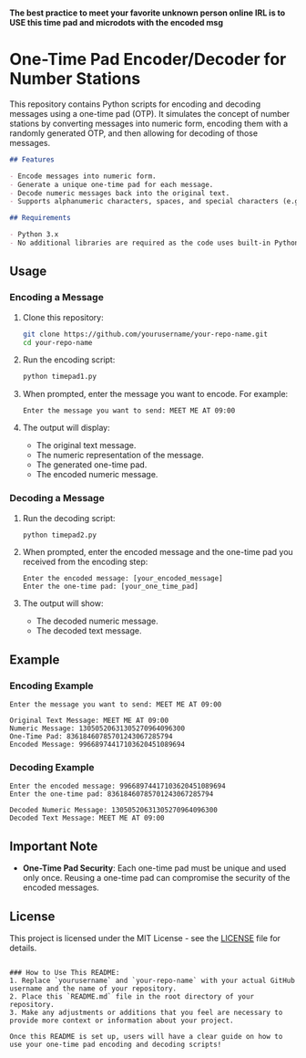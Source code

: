 <br><b>The best practice to meet your favorite unknown person online IRL is to USE this time pad and microdots with the encoded msg</br></b>


# One-Time Pad Encoder/Decoder for Number Stations

This repository contains Python scripts for encoding and decoding messages using a one-time pad (OTP). It simulates the concept of number stations by converting messages into numeric form, encoding them with a randomly generated OTP, and then allowing for decoding of those messages.
```markdown
## Features

- Encode messages into numeric form.
- Generate a unique one-time pad for each message.
- Decode numeric messages back into the original text.
- Supports alphanumeric characters, spaces, and special characters (e.g., `:`, `.`, `,`, etc.).

## Requirements

- Python 3.x
- No additional libraries are required as the code uses built-in Python modules.
```
## Usage

### Encoding a Message

1. Clone this repository:
   ```bash
   git clone https://github.com/yourusername/your-repo-name.git
   cd your-repo-name
   ```

2. Run the encoding script:
   ```bash
   python timepad1.py
   ```

3. When prompted, enter the message you want to encode. For example:
   ```
   Enter the message you want to send: MEET ME AT 09:00
   ```

4. The output will display:
   - The original text message.
   - The numeric representation of the message.
   - The generated one-time pad.
   - The encoded numeric message.

### Decoding a Message

1. Run the decoding script:
   ```bash
   python timepad2.py
   ```

2. When prompted, enter the encoded message and the one-time pad you received from the encoding step:
   ```
   Enter the encoded message: [your_encoded_message]
   Enter the one-time pad: [your_one_time_pad]
   ```

3. The output will show:
   - The decoded numeric message.
   - The decoded text message.

## Example

### Encoding Example
```plaintext
Enter the message you want to send: MEET ME AT 09:00

Original Text Message: MEET ME AT 09:00
Numeric Message: 13050520631305270964096300
One-Time Pad: 83618460785701243067285794
Encoded Message: 99668974417103620451089694
```

### Decoding Example
```plaintext
Enter the encoded message: 99668974417103620451089694
Enter the one-time pad: 83618460785701243067285794

Decoded Numeric Message: 13050520631305270964096300
Decoded Text Message: MEET ME AT 09:00
```

## Important Note
- **One-Time Pad Security**: Each one-time pad must be unique and used only once. Reusing a one-time pad can compromise the security of the encoded messages.

## License
This project is licensed under the MIT License - see the [LICENSE](LICENSE) file for details.
```

### How to Use This README:
1. Replace `yourusername` and `your-repo-name` with your actual GitHub username and the name of your repository.
2. Place this `README.md` file in the root directory of your repository.
3. Make any adjustments or additions that you feel are necessary to provide more context or information about your project. 

Once this README is set up, users will have a clear guide on how to use your one-time pad encoding and decoding scripts!
